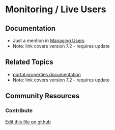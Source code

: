 # Monitoring / Live Users

## Documentation

* Just a mention in [Managing Users](https://portal.liferay.dev/docs/7-2/user/-/knowledge_base/u/managing-users)
* Note: link covers version 7.2 - requires update

## Related Topics

* [portal.properties documentation](https://docs.liferay.com/portal/7.2-ga1/propertiesdoc/portal.properties.html#Live%20Users)
* Note: link covers version 7.2 - requires update

## Community Resources


### Contribute

[Edit this file on github](https://github.com/olafk/controlpanel-documentation-docs/blob/master/md/73en/com_liferay_monitoring_web_portlet_MonitoringPortlet.md)
